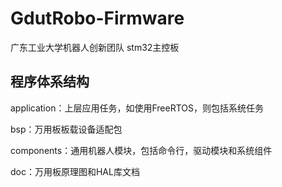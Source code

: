 # GdutRobo-Firmware
广东工业大学机器人创新团队 stm32主控板

## 程序体系结构
application：上层应用任务，如使用FreeRTOS，则包括系统任务

bsp：万用板板载设备适配包

components：通用机器人模块，包括命令行，驱动模块和系统组件

doc：万用板原理图和HAL库文档
